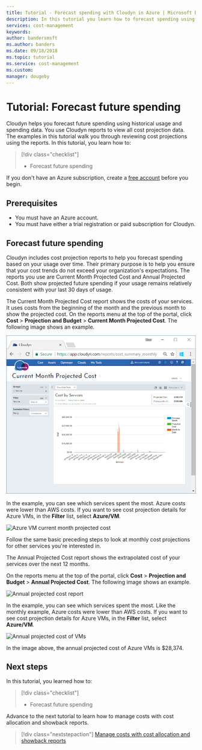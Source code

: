 ```yaml
---
title: Tutorial - Forecast spending with Cloudyn in Azure | Microsoft Docs
description: In this tutorial you learn how to forecast spending using historical usage and spending data.
services: cost-management
keywords:
author: bandersmsft
ms.author: banders
ms.date: 09/18/2018
ms.topic: tutorial
ms.service: cost-management
ms.custom:
manager: dougeby
---
```


# Tutorial: Forecast future spending

Cloudyn helps you forecast future spending using historical usage and spending data. You use Cloudyn reports to view all cost projection data. The examples in this tutorial walk you through reviewing cost projections using the reports. In this tutorial, you learn how to:

> [!div class="checklist"]
> * Forecast future spending

If you don't have an Azure subscription, create a  [free account](https://azure.microsoft.com/free/?WT.mc_id=A261C142F) before you begin.

## Prerequisites

- You must have an Azure account.
- You must have either a trial registration or paid subscription for Cloudyn.

## Forecast future spending

Cloudyn includes cost projection reports to help you forecast spending based on your usage over time. Their primary purpose is to help you ensure that your cost trends do not exceed your organization's expectations. The reports you use are Current Month Projected Cost and Annual Projected Cost. Both show projected future spending if your usage remains relatively consistent with your last 30 days of usage.

The Current Month Projected Cost report shows the costs of your services. It uses costs from the beginning of the month and the previous month to show the projected cost. On the reports menu at the top of the portal, click **Cost** > **Projection and Budget** > **Current Month Projected Cost**. The following image shows an example.

![Current month projected cost](./media/tutorial-forecast-spending/project-month01.png)

In the example, you can see which services spent the most. Azure costs were lower than AWS costs. If you want to see cost projection details for Azure VMs, in the **Filter** list, select **Azure/VM**.

![Azure VM current month projected cost](./media/tutorial-forecast-spending/project-month02.png)

Follow the same basic preceding steps to look at monthly cost projections for other services you're interested in.

The Annual Projected Cost report shows the extrapolated cost of your services over the next 12 months.

On the reports menu at the top of the portal, click **Cost** > **Projection and Budget** > **Annual Projected Cost**. The following image shows an example.

![Annual projected cost report](./media/tutorial-forecast-spending/project-annual01.png)

In the example, you can see which services spent the most. Like the monthly example, Azure costs were lower than AWS costs. If you want to see cost projection details for Azure VMs, in the **Filter** list, select **Azure/VM**.

![Annual projected cost of VMs](./media/tutorial-forecast-spending/project-annual02.png)

In the image above, the annual projected cost of Azure VMs is $28,374.

## Next steps

In this tutorial, you learned how to:

> [!div class="checklist"]
> * Forecast future spending


Advance to the next tutorial to learn how to manage costs with cost allocation and showback reports.

> [!div class="nextstepaction"]
> [Manage costs with cost allocation and showback reports](tutorial-manage-costs.md)

